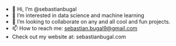 - 👋 Hi, I’m @sebastianbugal
- 👀 I’m interested in data science and machine learning
- 💞️ I’m looking to collaborate on any and all cool and fun projects.
- 📫 How to reach me: sebastian.bugal9@gmail.com
- Check out my website at: sebastianbugal.com

<!---
sebastianbugal/sebastianbugal is a ✨ special ✨ repository because its `README.md` (this file) appears on your GitHub profile.
You can click the Preview link to take a look at your changes.
--->

